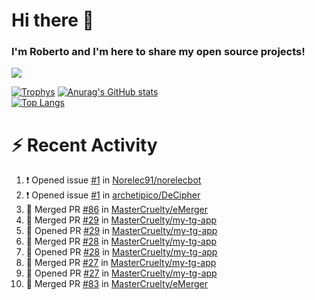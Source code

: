 # Hi there 👋
### I'm Roberto and I'm here to share my open source projects!

<img src="https://komarev.com/ghpvc/?username=mastercruelty&label=Profile views&color=0e75b6"><br>

[![Trophys](https://github-profile-trophy.vercel.app/?username=mastercruelty)](https://github.com/ryo-ma/github-profile-trophy)
[![Anurag's GitHub stats](https://github-readme-stats.vercel.app/api?username=mastercruelty&show_icons=true&theme=tokyonight)](https://github.com/anuraghazra/github-readme-stats)<br>
[![Top Langs](https://github-readme-stats.vercel.app/api/top-langs/?username=mastercruelty&exclude_repo=Alarm-project&layout=compact&theme=tokyonight)](https://github.com/anuraghazra/github-readme-stats)

# :zap: Recent Activity
<!--START_SECTION:activity-->
1. ❗️ Opened issue [#1](https://github.com/Norelec91/norelecbot/issues/1) in [Norelec91/norelecbot](https://github.com/Norelec91/norelecbot)
2. ❗️ Opened issue [#1](https://github.com/archetipico/DeCipher/issues/1) in [archetipico/DeCipher](https://github.com/archetipico/DeCipher)
3. 🎉 Merged PR [#86](https://github.com/MasterCruelty/eMerger/pull/86) in [MasterCruelty/eMerger](https://github.com/MasterCruelty/eMerger)
4. 🎉 Merged PR [#29](https://github.com/MasterCruelty/my-tg-app/pull/29) in [MasterCruelty/my-tg-app](https://github.com/MasterCruelty/my-tg-app)
5. 💪 Opened PR [#29](https://github.com/MasterCruelty/my-tg-app/pull/29) in [MasterCruelty/my-tg-app](https://github.com/MasterCruelty/my-tg-app)
6. 🎉 Merged PR [#28](https://github.com/MasterCruelty/my-tg-app/pull/28) in [MasterCruelty/my-tg-app](https://github.com/MasterCruelty/my-tg-app)
7. 💪 Opened PR [#28](https://github.com/MasterCruelty/my-tg-app/pull/28) in [MasterCruelty/my-tg-app](https://github.com/MasterCruelty/my-tg-app)
8. 🎉 Merged PR [#27](https://github.com/MasterCruelty/my-tg-app/pull/27) in [MasterCruelty/my-tg-app](https://github.com/MasterCruelty/my-tg-app)
9. 💪 Opened PR [#27](https://github.com/MasterCruelty/my-tg-app/pull/27) in [MasterCruelty/my-tg-app](https://github.com/MasterCruelty/my-tg-app)
10. 🎉 Merged PR [#83](https://github.com/MasterCruelty/eMerger/pull/83) in [MasterCruelty/eMerger](https://github.com/MasterCruelty/eMerger)
<!--END_SECTION:activity-->
